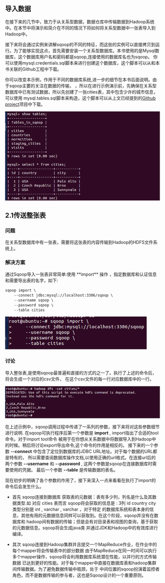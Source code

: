 <h2>导入数据</h2>
在接下来的几节中，致力于从关系型数据，数据仓库中传输数据到Hadoop系统中。在本节中将演示和简介在不同的情况下将如何将关系型数据中一张表导入到Hadoop中。

接下来将会通过实例来讲解sqoop的不同的特征，而这些的实例可以直接拷贝到运行。为了能够实现这点，首先需要安装一个关系型数据库。本书使用的是Mysql数据库，这个数据库用户名和密码都是sqoop,连接使用的数据库名也为sqoop。
你可以使用mysql.credentials.sql脚本来进行创建这个数据库，这个脚本可以从和本书关联的Github工程中下载。

你可以改变本示例，作用于不同的数据库系统,进一步的细节在本书后面说明。由于sqoop主要的关注在数据的传输，
，所以在进行示例演示前，先确保在关系型数据库中已有测试数据，所以先创建了一张cities表，其中包含少许的城市信息，可以使用 mysql.tables.sql脚本来构造，这个脚本可以从上文已经提到的[Github project](https://github.com/jarcec/Apache-Sqoop-Cookbook)项目中下载。

![](/assets/chapter2_cities.png)

<h2>2.1传送整张表</h2>

<h3>问题</h3>
在关系型数据库中有一张表，需要将这张表的内容传输到Hadoop的HDFS文件系统上。

<h3>解决方案</h3>
通过Sqoop导入一张表非常简单:使用 **import** 操作 ，指定数据库和认证信息和需要导出表的名字，如下:

```
sqoop import \
    --connect jdbc:mysql://localhost:3306/sqoop \
    --username sqoop \
    --password sqoop \
    --table cities
```

![](/assets/chapter2_import.png)

<h3>讨论</h3>
导入整张表,是使用sqoop最普遍和直接的方式的之一了。执行了上述的命令后，将会生成一个对应的csv文件，
在这个csv文件的每一行对应数据库中的一行。

![](/assets/chapter2_importdatalike.png)

在上述示例中，sqoop调用过程中传递了一系列的参数，接下来将对这些参数细节进行说明.
在sqoop可执行程序后第一个参数是 **import** , import指出了合适的tool命令。对于import tool命令
被用于在你想从关系数据中将数据导入到Hadoop中的时候。稍后将讨论export导出命令,这个命令的作用是相反的。
接下来的一个参数 **--connect** 中包含了定位到数据库的JDBC URL地址。对于每个数据的URL都是特有的，
所以需要查阅数据库操作文档,以使用正确的url格式。在连接url后的两个参数 **--username** 和 **--password** , 这两个参数是sqoop在连接数据库时需要使用的凭据。
最后一个参数 **--table** 是传输数据的表名。

现在初步的明确了各个参数的作用了，接下来深入一点来看看在执行了import的命令后会发生什么。
* 首先 sqoop连接到数据库 获取表的元数据：表有多少列，列名是什么及其数据类型.如 对应 cities 表而言
  sqoop将会获取的信息是 : 3列 id country city 类型分别是 int , varchar , varchar ，对于特定
  的数据库系统和表本身的信息，其他有用的元数据信息同样可以获取到。在这个阶段，sqoop并没有在数据库和
  hadoop间有数据的传输；但是会有对目录表和视图的查询，基于获取的元数据信息。sqoop将会生成java类
  并通过JDK和Hadoop中的有效库进行编译。

* 其次 sqoop连接到Hadoop集群并且提交一个MapReduce作业，在作业中的每个mapper将会传输表中的部分数据
  由于MapReduce在同一时间可以执行多个mapper操作，sqoop将会利用数据库系统潜在性能，以并行的方式传输数据
  已达到更好的性能。对于每个mapper中直接在数据库表和hadoop集群间传输数据。为了避免数据传输中瓶颈，处于
  中间位置的sqoop扮演着监控者角色，而不是数据传输的参与者，这也是Sqoop设计的一个重要原则。
  

